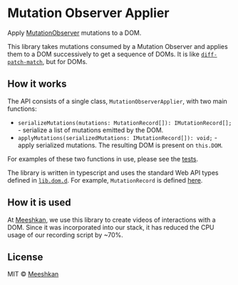 # Mutation Observer Applier

Apply [MutationObserver](https://developer.mozilla.org/en-US/docs/Web/API/MutationObserver) mutations to a DOM.

This library takes mutations consumed by a Mutation Observer and applies them to a DOM successively to get a sequence of DOMs. It is like [`diff-patch-match`](https://github.com/google/diff-match-patch), but for DOMs.

## How it works

The API consists of a single class, `MutationObserverApplier`, with two main functions:

- `serializeMutations(mutations: MutationRecord[]): IMutationRecord[];` - serialize a list of mutations emitted by the DOM.
- `applyMutations(serializedMutations: IMutationRecord[]): void;` - apply serialized mutations. The resulting DOM is present on `this.DOM`.
    
For examples of these two functions in use, please see the [tests](https://github.com/meeshkan/mutation-observer-applier/blob/main/src/index.test.ts).

The library is written in typescript and uses the standard Web API types defined in [`lib.dom.d`](https://microsoft.github.io/PowerBI-JavaScript/interfaces/_node_modules_typedoc_node_modules_typescript_lib_lib_dom_d_.mutationobserver.html). For example, `MutationRecord` is defined [here](https://microsoft.github.io/PowerBI-JavaScript/interfaces/_node_modules_typedoc_node_modules_typescript_lib_lib_dom_d_.mutationrecord.html).

## How it is used

At [Meeshkan](https://meeshkan.com/?utm_source=github&utm_medium=readme&utm_campaign=mutation_observer_diff), we use this library to create videos of interactions with a DOM. Since it was incorporated into our stack, it has reduced the CPU usage of our recording script by ~70%.

## License

MIT © [Meeshkan](http://meeshkan.com/)
